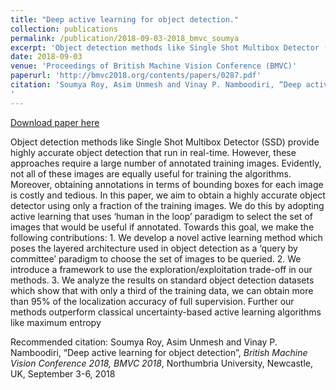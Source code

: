 ```yaml
---
title: "Deep active learning for object detection."
collection: publications
permalink: /publication/2018-09-03-2018_bmvc_soumya
excerpt: 'Object detection methods like Single Shot Multibox Detector (SSD) provide highly accurate object detection that run in real-time. However, these approaches require a large number of annotated training images. Evidently, not all of these images are equally useful for training the algorithms. Moreover, obtaining annotations in terms of bounding boxes for each image is costly and tedious. In this paper, we aim to obtain a highly accurate object detector using only a fraction of the training images. We do this by adopting active learning that uses ‘human in the loop’ paradigm to select the set of images that would be useful if annotated. Towards this goal, we make the following contributions: 1. We develop a novel active learning method which poses the layered architecture used in object detection as a ‘query by committee’ paradigm to choose the set of images to be queried. 2. We introduce a framework to use the exploration/exploitation trade-off in our methods. 3. We analyze the results on standard object detection datasets which show that with only a third of the training data, we can obtain more than 95% of the localization accuracy of full supervision. Further our methods outperform classical uncertainty-based active learning algorithms like maximum entropy'
date: 2018-09-03
venue: 'Proceedings of British Machine Vision Conference (BMVC)'
paperurl: 'http://bmvc2018.org/contents/papers/0287.pdf'
citation: 'Soumya Roy, Asim Unmesh and Vinay P. Namboodiri, “Deep active learning for object detection”, <i>British Machine Vision Conference 2018, BMVC 2018</i>, Northumbria University, Newcastle, UK, September 3-6, 2018
'
---
```


<a href='http://bmvc2018.org/contents/papers/0287.pdf'>Download paper here</a>

Object detection methods like Single Shot Multibox Detector (SSD) provide highly accurate object detection that run in real-time. However, these approaches require a large number of annotated training images. Evidently, not all of these images are equally useful for training the algorithms. Moreover, obtaining annotations in terms of bounding boxes for each image is costly and tedious. In this paper, we aim to obtain a highly accurate object detector using only a fraction of the training images. We do this by adopting active learning that uses ‘human in the loop’ paradigm to select the set of images that would be useful if annotated. Towards this goal, we make the following contributions: 1. We develop a novel active learning method which poses the layered architecture used in object detection as a ‘query by committee’ paradigm to choose the set of images to be queried. 2. We introduce a framework to use the exploration/exploitation trade-off in our methods. 3. We analyze the results on standard object detection datasets which show that with only a third of the training data, we can obtain more than 95% of the localization accuracy of full supervision. Further our methods outperform classical uncertainty-based active learning algorithms like maximum entropy

Recommended citation: Soumya Roy, Asim Unmesh and Vinay P. Namboodiri, “Deep active learning for object detection”, <i>British Machine Vision Conference 2018, BMVC 2018</i>, Northumbria University, Newcastle, UK, September 3-6, 2018
